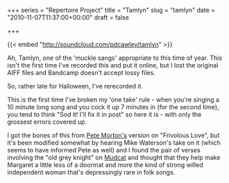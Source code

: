+++
series = "Repertoire Project"
title = "Tamlyn"
slug = "tamlyn"
date = "2010-11-07T11:37:00+00:00"
draft = false

+++

{{< embed "http://soundcloud.com/pdcawley/tamlyn" >}}
<!--more-->

Ah, Tamlyn, one of the 'muckle sangs' appropriate to this time of year. This isn't the first time I've recorded this and put it online, but I lost the original AIFF files and Bandcamp doesn't accept lossy files.

So, rather late for Halloween, I've rerecorded it.

This is the first time I've broken my 'one take' rule - when you're singing a 10 minute long song and you cock it up 7 minutes in (for the second time), you tend to think "Sod it! I'll fix it in post" so here it is - with only the grossest errors covered up.

I got the bones of this from [Pete Morton's](http://www.petemorton.com) version on "Frivolous Love", but it's been modified somewhat by hearing Mike Waterson's take on it (which seems to have informed Pete as well) and I found the pair of verses involving the "old grey knight" on [Mudcat](http://www.mudcat.org/) and thought that they help make Margaret a little less of a doormat and more the kind of strong willed independent woman that's depressingly rare in folk songs.
